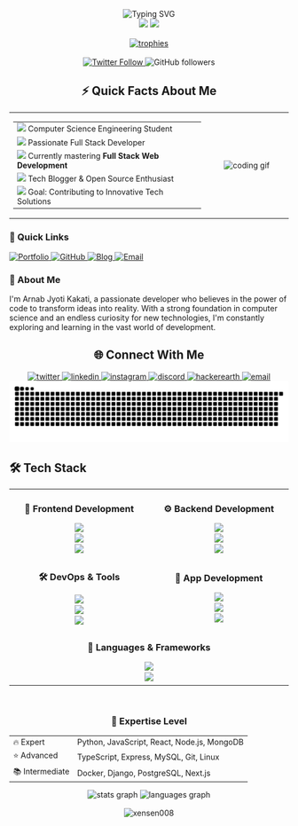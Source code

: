 <div align="center">
  <div>
    <img src="https://readme-typing-svg.demolab.com?font=Fira+Code&weight=600&size=28&duration=4000&pause=1000&color=2F81F7&center=true&vCenter=true&random=false&width=435&lines=Hi+%F0%9F%91%8B+I'm+Arnab;Full+Stack+Developer;Open+Source+Enthusiast" alt="Typing SVG" />
  </div>
  
  <div>
    <img src="https://img.shields.io/badge/Based%20in-India-FF9933?style=for-the-badge&logo=data:image/svg+xml;base64,PHN2ZyB4bWxucz0iaHR0cDovL3d3dy53My5vcmcvMjAwMC9zdmciIHZpZXdCb3g9IjAgMCAyMjUgMTUwIj48cGF0aCBmaWxsPSIjRkY5OTMzIiBkPSJNMCAwaDIyNXYxNTBIMHoiLz48cGF0aCBmaWxsPSIjRkZGIiBkPSJNMCA1MGgyMjV2NTBIMHoiLz48cGF0aCBmaWxsPSIjMTI4ODA3IiBkPSJNMCAxMDBoMjI1djUwSDB6Ii8+PC9zdmc+" />
    <img src="https://komarev.com/ghpvc/?username=xensen008&style=for-the-badge&color=0e75b6" />
  </div>

  <br/>
  
  <div>
    <a href="https://github.com/ryo-ma/github-profile-trophy">
      <img src="https://github-profile-trophy.vercel.app/?username=xensen008&theme=algolia&no-frame=true&no-bg=true&row=1&column=7" alt="trophies" />
    </a>
  </div>

  <br/>
  
  <div>
    <a href="https://twitter.com/arnabjk008">
      <img src="https://img.shields.io/twitter/follow/arnabjk008?logo=twitter&style=for-the-badge&color=1DA1F2&labelColor=000000" alt="Twitter Follow"/>
    </a>
    <img src="https://img.shields.io/github/followers/xensen008?logo=github&style=for-the-badge&color=181717&labelColor=000000" alt="GitHub followers"/>
  </div>
</div>


<!-- About Me Section -->
<div align="center">
  <h2>⚡ Quick Facts About Me</h2>
</div>

<div align="center">
  <table border="0" cellspacing="1" cellpadding="2" align="center">
    <tr>
      <td align="center" width="70%">
        <table border="0">
          <tr>
            <td>
              <img width="20" src="https://em-content.zobj.net/source/skype/289/graduation-cap_1f393.png" /> Computer Science Engineering Student
            </td>
          </tr>
          <tr>
            <td>
              <img width="20" src="https://em-content.zobj.net/source/microsoft-teams/363/man-technologist_1f468-200d-1f4bb.png" /> Passionate Full Stack Developer
            </td>
          </tr>
          <tr>
            <td>
              <img width="20" src="https://em-content.zobj.net/source/skype/289/seedling_1f331.png" /> Currently mastering <b>Full Stack Web Development</b>
            </td>
          </tr>
          <tr>
            <td>
              <img width="20" src="https://em-content.zobj.net/source/microsoft-teams/363/writing-hand_270d-fe0f.png" /> Tech Blogger & Open Source Enthusiast
            </td>
          </tr>
          <tr>
            <td>
              <img width="20" src="https://em-content.zobj.net/source/skype/289/direct-hit_1f3af.png" /> Goal: Contributing to Innovative Tech Solutions
            </td>
          </tr>
        </table>
      </td>
      <td align="center" width="30%">
        <img height="150" src="https://media.giphy.com/media/bGgsc5mWoryfgKBx1u/giphy.gif" alt="coding gif"/>
      </td>
    </tr>
  </table>
</div>

<div align="left">
  <h3>🔗 Quick Links</h3>
  
  <a href="https://arnabjk008.vercel.app">
    <img src="https://img.shields.io/badge/Portfolio-000000?style=flat-square&logo=About.me&logoColor=white" alt="Portfolio"/>
  </a>
  <a href="https://github.com/xensen008">
    <img src="https://img.shields.io/badge/Projects-181717?style=flat-square&logo=github&logoColor=white" alt="GitHub"/>
  </a>
  <a href="https://thesagespeak100.blogspot.com">
    <img src="https://img.shields.io/badge/Blog-FF5722?style=flat-square&logo=blogger&logoColor=white" alt="Blog"/>
  </a>
  <a href="mailto:sagespeak008@cyberdude.com">
    <img src="https://img.shields.io/badge/Email-D14836?style=flat-square&logo=gmail&logoColor=white" alt="Email"/>
  </a>
</div>

<div align="left">
  <h3>💭 About Me</h3>
  
  <p>I'm Arnab Jyoti Kakati, a passionate developer who believes in the power of code to transform ideas into reality. With a strong foundation in computer science and an endless curiosity for new technologies, I'm constantly exploring and learning in the vast world of development.</p>
</div>

<!-- connection -->
<h2 align="center">🌐 Connect With Me</h2>
<div align="center">
  <a href="https://twitter.com/arnabjk008" target="_blank">
    <img src="https://img.shields.io/badge/Twitter-1DA1F2?style=for-the-badge&logo=twitter&logoColor=white" alt="twitter"/>
  </a>
  <a href="https://linkedin.com/in/arnabjk008" target="_blank">
    <img src="https://img.shields.io/badge/LinkedIn-0077B5?style=for-the-badge&logo=linkedin&logoColor=white" alt="linkedin"/>
  </a>
  <a href="https://instagram.com/_arnab.jk_008" target="_blank">
    <img src="https://img.shields.io/badge/Instagram-E4405F?style=for-the-badge&logo=instagram&logoColor=white" alt="instagram"/>
  </a>
  <a href="https://discord.gg/gXdFFkQYPq" target="_blank">
    <img src="https://img.shields.io/badge/Discord-7289DA?style=for-the-badge&logo=discord&logoColor=white" alt="discord"/>
  </a>
  <a href="https://www.hackerearth.com/arnabjyotikakat1" target="_blank">
    <img src="https://img.shields.io/badge/HackerEarth-2C3454?style=for-the-badge&logo=hackerearth&logoColor=white" alt="hackerearth"/>
  </a>
  <a href="mailto:sagespeak008@cyberdude.com">
    <img src="https://img.shields.io/badge/Email-D14836?style=for-the-badge&logo=gmail&logoColor=white" alt="email"/>
  </a>
</div>


<picture>
  <source
    media="(prefers-color-scheme: dark)"
    srcset="https://raw.githubusercontent.com/xensen008/xensen008/output/github-contribution-grid-snake-dark.svg"
  />
  <source
    media="(prefers-color-scheme: light)"
    srcset="https://raw.githubusercontent.com/xensen008/xensen008/output/github-contribution-grid-snake.svg"
  />
  <img
    alt="github contribution grid snake animation"
    src="https://raw.githubusercontent.com/xensen008/xensen008/output/github-contribution-grid-snake.svg"
  />
</picture>

<!-- techstack -->

## 🛠️ Tech Stack
<div align="center">
  <table>
    <tr>
      <td align="center" width="400">
        <h3>🎨 Frontend Development</h3>
        <div>
          <img src="https://skillicons.dev/icons?i=html,css,js,ts" /><br/>
          <img src="https://skillicons.dev/icons?i=react,redux,next" /><br/>
          <img src="https://skillicons.dev/icons?i=tailwind,sass,bootstrap" />
        </div>
      </td>
      <td align="center" width="400">
        <h3>⚙️ Backend Development</h3>
        <div>
          <img src="https://skillicons.dev/icons?i=nodejs,express,python,django" /><br/>
          <img src="https://skillicons.dev/icons?i=mongodb,mysql,postgresql" /><br/>
          <img src="https://skillicons.dev/icons?i=firebase,supabase" />
        </div>
      </td>
    </tr>
    <tr>
      <td align="center">
        <h3>🛠️ DevOps & Tools</h3>
        <div>
          <img src="https://skillicons.dev/icons?i=git,github,docker" /><br/>
          <img src="https://skillicons.dev/icons?i=linux,bash,nginx" /><br/>
          <img src="https://skillicons.dev/icons?i=vscode,postman" />
        </div>
      </td>
      <td align="center">
        <h3>📱 App Development</h3>
        <div>
          <img src="https://skillicons.dev/icons?i=react,flutter,electron" /><br/>
          <img src="https://skillicons.dev/icons?i=androidstudio,kotlin" /><br/>
          <img src="https://skillicons.dev/icons?i=swift,xcode" />
        </div>
      </td>
    </tr>
    <tr>
      <td align="center" colspan="2">
        <h3>🔧 Languages & Frameworks</h3>
        <div>
          <img src="https://skillicons.dev/icons?i=c,cpp,python,java" /><br/>
          <img src="https://skillicons.dev/icons?i=go,rust,ruby,php" />
        </div>
      </td>
    </tr>
  </table>

  <br/>
  
  <div>
    <h3>🌟 Expertise Level</h3>
    <table>
      <tr>
        <td>🔥 Expert</td>
        <td>Python, JavaScript, React, Node.js, MongoDB</td>
      </tr>
      <tr>
        <td>⭐ Advanced</td>
        <td>TypeScript, Express, MySQL, Git, Linux</td>
      </tr>
      <tr>
        <td>📚 Intermediate</td>
        <td>Docker, Django, PostgreSQL, Next.js</td>
      </tr>
    </table>
  </div>
</div>

<div align="center">
  <img src="https://github-readme-stats.vercel.app/api?username=xensen008&hide_title=false&hide_rank=false&show_icons=true&include_all_commits=true&count_private=true&disable_animations=false&theme=dracula&locale=en&hide_border=false&order=1" height="150" alt="stats graph"  />
  <img src="https://github-readme-stats.vercel.app/api/top-langs?username=xensen008&locale=en&hide_title=false&layout=compact&card_width=320&langs_count=5&theme=dracula&hide_border=false&order=2" height="150" alt="languages graph"  />

  <p><img align="center" src="https://github-readme-streak-stats.herokuapp.com/?user=xensen008&" alt="xensen008" /></p>
</div>



